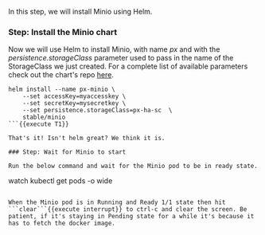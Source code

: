 In this step, we will install Minio using Helm.

### Step: Install the Minio chart

Now we will use Helm to install Minio, with name _px_ and with the _persistence.storageClass_ parameter used to pass in the name of the StorageClass we just created. For a complete list of available parameters check out the chart's repo [here](https://github.com/helm/charts/tree/master/stable/minio).

```
helm install --name px-minio \
    --set accessKey=myaccesskey \
    --set secretKey=mysecretkey \
    --set persistence.storageClass=px-ha-sc  \
    stable/minio
```{{execute T1}}

That's it! Isn't helm great? We think it is.

### Step: Wait for Minio to start

Run the below command and wait for the Minio pod to be in ready state.
```
watch kubectl get pods -o wide
```{{execute T1}}

When the Minio pod is in Running and Ready 1/1 state then hit ```clear```{{execute interrupt}} to ctrl-c and clear the screen. Be patient, if it's staying in Pending state for a while it's because it has to fetch the docker image.
